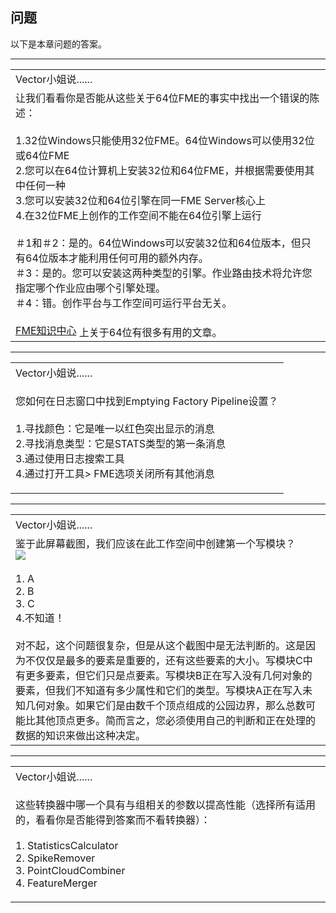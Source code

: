   <div id="readme" class="readme blob instapaper_body">
    <article class="markdown-body entry-content" itemprop="text"><h1><a id="user-content-questions" class="anchor" aria-hidden="true" href="https://github.com/safesoftware/FMETraining/blob/Desktop-Advanced-2018/DesktopAdvanced2WorkspaceDesign/2.22.QuestionAnswers.md#questions"></a><font style="vertical-align: inherit;"><font style="vertical-align: inherit;">问题</font></font></h1>
<p><font style="vertical-align: inherit;"><font style="vertical-align: inherit;">以下是本章问题的答案。</font></font></p>
<hr>

<table>
<tbody><tr>
<td>
<i></i><font style="vertical-align: inherit;"><font style="vertical-align: inherit;">
Vector小姐说......
</font></font></td>
</tr>
<tr>
<td><font style="vertical-align: inherit;"><font style="vertical-align: inherit;">
让我们看看你是否能从这些关于64位FME的事实中找出一个错误的陈述：
 </font></font><br><br><font style="vertical-align: inherit;"><font style="vertical-align: inherit;">1.32位Windows只能使用32位FME。64位Windows可以使用32位或64位FME
 </font></font><br><font style="vertical-align: inherit;"><font style="vertical-align: inherit;">2.您可以在64位计算机上安装32位和64位FME，并根据需要使用其中任何一种
 </font></font><br><font style="vertical-align: inherit;"><font style="vertical-align: inherit;">
 3.您可以安装32位和64位引擎在同一FME Server核心上
 </font></font><br><font style="vertical-align: inherit;"><font style="vertical-align: inherit;">
 4.在32位FME上创作的工作空间不能在64位引擎上运行 
 </font></font><br><br><font style="vertical-align: inherit;"><font style="vertical-align: inherit;">＃1和＃2：是的。64位Windows可以安装32位和64位版本，但只有64位版本才能利用任何可用的额外内存。
</font></font><br><font style="vertical-align: inherit;"><font style="vertical-align: inherit;">
＃3：是的。您可以安装这两种类型的引擎。作业路由技术将允许您指定哪个作业应由哪个引擎处理。
</font></font><br><font style="vertical-align: inherit;"><font style="vertical-align: inherit;">
＃4：错。创作平台与工作空间可运行平台无关。
</font></font><br><br><a href="https://knowledge.safe.com/topics/32-bit%20%2064-bit.html" rel="nofollow"><font style="vertical-align: inherit;"><font style="vertical-align: inherit;">FME知识中心</font></font></a><font style="vertical-align: inherit;"><font style="vertical-align: inherit;"> 上关于64位有很多有用的文章。
</font></font></td>
</tr>
</tbody></table>
<hr>

<table>
<tbody><tr>
<td>
<i></i><font style="vertical-align: inherit;"><font style="vertical-align: inherit;">
Vector小姐说......
</font></font></td>
</tr>
<tr>
<td><font style="vertical-align: inherit;"><font style="vertical-align: inherit;">

您如何在日志窗口中找到Emptying Factory Pipeline设置？
</font></font><br><br><font style="vertical-align: inherit;"><font style="vertical-align: inherit;">
1.寻找颜色：它是唯一以红色突出显示的消息
 </font></font><br><font style="vertical-align: inherit;"><font style="vertical-align: inherit;">
 2.寻找消息类型：它是STATS类型的第一条消息
 </font></font><br><font style="vertical-align: inherit;"><font style="vertical-align: inherit;">
 3.通过使用日志搜索工具
 </font></font><br><font style="vertical-align: inherit;"><font style="vertical-align: inherit;">
 4.通过打开工具&gt; FME选项关闭所有其他消息

</font></font></td>
</tr>
</tbody></table>
<hr>

<table>
<tbody><tr>
<td>
<i></i><font style="vertical-align: inherit;"><font style="vertical-align: inherit;">
Vector小姐说......
</font></font></td>
</tr>
<tr>
<td><font style="vertical-align: inherit;"><font style="vertical-align: inherit;">
鉴于此屏幕截图，我们应该在此工作空间中创建第一个写模块？
</font></font><br><a target="_blank" href="https://github.com/safesoftware/FMETraining/blob/Desktop-Advanced-2018/DesktopAdvanced2WorkspaceDesign/Images/Img2.027.WriterPerformanceQuestion.png"><img src="./Images/Img2.027.WriterPerformanceQuestion.png" style="max-width:100%;"></a><br><br>
<font style="vertical-align: inherit;">1. A
 </font><br><font style="vertical-align: inherit;">2. B
 </font><br><font style="vertical-align: inherit;">3. C
 </font><br><font style="vertical-align: inherit;">4.不知道！
</font>
<br><br><font style="vertical-align: inherit;">对不起，这个问题很复杂，但是从这个截图中是无法判断的。</font><font style="vertical-align: inherit;">这是因为不仅仅是最多的要素是重要的，还有这些要素的大小。</font><font style="vertical-align: inherit;">写模块C中有更多要素，但它们只是点要素。</font><font style="vertical-align: inherit;">写模块B正在写入没有几何对象的要素，但我们不知道有多少属性和它们的类型。</font><font style="vertical-align: inherit;">写模块A正在写入未知几何对象。</font><font style="vertical-align: inherit;">如果它们是由数千个顶点组成的公园边界，那么总数可能比其他顶点更多。</font><font style="vertical-align: inherit;">简而言之，您必须使用自己的判断和正在处理的数据的知识来做出这种决定。 </font><br>
</td>
</tr>
</tbody></table>
<hr>

<table>
<tbody><tr>
<td>
<i></i><font style="vertical-align: inherit;"><font style="vertical-align: inherit;">
Vector小姐说......
</font></font></td>
</tr>
<tr>
<td><font style="vertical-align: inherit;"><font style="vertical-align: inherit;">

这些转换器中哪一个具有与组相关的参数以提高性能（选择所有适用的，看看你是否能得到答案而不看转换器）： 
 </font></font><br><br><font style="vertical-align: inherit;"><font style="vertical-align: inherit;">1. StatisticsCalculator
 </font></font><br><font style="vertical-align: inherit;"><font style="vertical-align: inherit;">2. SpikeRemover
 </font></font><br><font style="vertical-align: inherit;"><font style="vertical-align: inherit;">3. PointCloudCombiner
 </font></font><br><font style="vertical-align: inherit;"><font style="vertical-align: inherit;">4. FeatureMerger

</font></font></td>
</tr>
</tbody></table>
</article>
  </div>
</body></html>
